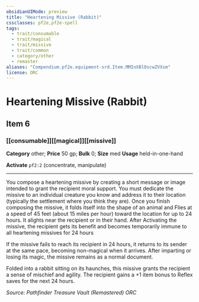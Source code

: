 ```yaml
---
obsidianUIMode: preview
title: "Heartening Missive (Rabbit)"
cssclasses: pf2e,pf2e-spell
tags:
  - trait/consumable
  - trait/magical
  - trait/missive
  - trait/common
  - category/other
  - remaster
aliases: "Compendium.pf2e.equipment-srd.Item.MMInXBlOscwZVXsm"
license: ORC
---
```

# Heartening Missive (Rabbit)
## Item 6
### [[consumable]][[magical]][[missive]]

**Category** other; 
**Price** 50 gp; 
**Bulk** 0; **Size** med
**Usage** held-in-one-hand

**Activate** `pf2:2` (concentrate, manipulate)

* * *

You compose a heartening missive by creating a short message or image intended to grant the recipient moral support. You must dedicate the missive to an individual creature you know and address it to their location (typically the settlement where you think they are). Once you finish composing the missive, it folds itself into the shape of an animal and Flies at a speed of 45 feet (about 15 miles per hour) toward the location for up to 24 hours. It alights near the recipient or in their hand. After Activating the missive, the recipient gets its benefit and becomes temporarily immune to all heartening missives for 24 hours

If the missive fails to reach its recipient in 24 hours, it returns to its sender at the same pace, becoming non-magical when it arrives. After imparting or losing its magic, the missive remains as a normal document.

Folded into a rabbit sitting on its haunches, this missive grants the recipient a sense of mischief and agility. The recipient gains a +1 item bonus to Reflex saves for the next 24 hours.

*Source: Pathfinder Treasure Vault (Remastered)*
*ORC*